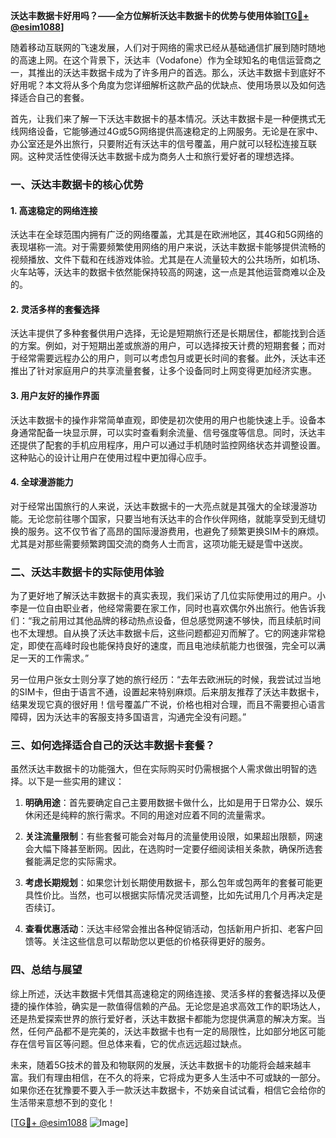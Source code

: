 **沃达丰数据卡好用吗？——全方位解析沃达丰数据卡的优势与使用体验[[TG💪+ @esim1088](https://t.me/s/esim1088)]**

随着移动互联网的飞速发展，人们对于网络的需求已经从基础通信扩展到随时随地的高速上网。在这个背景下，沃达丰（Vodafone）作为全球知名的电信运营商之一，其推出的沃达丰数据卡成为了许多用户的首选。那么，沃达丰数据卡到底好不好用呢？本文将从多个角度为您详细解析这款产品的优缺点、使用场景以及如何选择适合自己的套餐。

首先，让我们来了解一下沃达丰数据卡的基本情况。沃达丰数据卡是一种便携式无线网络设备，它能够通过4G或5G网络提供高速稳定的上网服务。无论是在家中、办公室还是外出旅行，只要附近有沃达丰的信号覆盖，用户就可以轻松连接互联网。这种灵活性使得沃达丰数据卡成为商务人士和旅行爱好者的理想选择。

### **一、沃达丰数据卡的核心优势**

#### **1. 高速稳定的网络连接**
沃达丰在全球范围内拥有广泛的网络覆盖，尤其是在欧洲地区，其4G和5G网络的表现堪称一流。对于需要频繁使用网络的用户来说，沃达丰数据卡能够提供流畅的视频播放、文件下载和在线游戏体验。尤其是在人流量较大的公共场所，如机场、火车站等，沃达丰的数据卡依然能保持较高的网速，这一点是其他运营商难以企及的。

#### **2. 灵活多样的套餐选择**
沃达丰提供了多种套餐供用户选择，无论是短期旅行还是长期居住，都能找到合适的方案。例如，对于短期出差或旅游的用户，可以选择按天计费的短期套餐；而对于经常需要远程办公的用户，则可以考虑包月或更长时间的套餐。此外，沃达丰还推出了针对家庭用户的共享流量套餐，让多个设备同时上网变得更加经济实惠。

#### **3. 用户友好的操作界面**
沃达丰数据卡的操作非常简单直观，即使是初次使用的用户也能快速上手。设备本身通常配备一块显示屏，可以实时查看剩余流量、信号强度等信息。同时，沃达丰还提供了配套的手机应用程序，用户可以通过手机随时监控网络状态并调整设置。这种贴心的设计让用户在使用过程中更加得心应手。

#### **4. 全球漫游能力**
对于经常出国旅行的人来说，沃达丰数据卡的一大亮点就是其强大的全球漫游功能。无论您前往哪个国家，只要当地有沃达丰的合作伙伴网络，就能享受到无缝切换的服务。这不仅节省了高昂的国际漫游费用，也避免了频繁更换SIM卡的麻烦。尤其是对那些需要频繁跨国交流的商务人士而言，这项功能无疑是雪中送炭。

### **二、沃达丰数据卡的实际使用体验**

为了更好地了解沃达丰数据卡的真实表现，我们采访了几位实际使用过的用户。小李是一位自由职业者，他经常需要在家工作，同时也喜欢偶尔外出旅行。他告诉我们：“我之前用过其他品牌的移动热点设备，但总感觉网速不够快，而且续航时间也不太理想。自从换了沃达丰数据卡后，这些问题都迎刃而解了。它的网速非常稳定，即使在高峰时段也能保持良好的速度，而且电池续航能力也很强，完全可以满足一天的工作需求。”

另一位用户张女士则分享了她的旅行经历：“去年去欧洲玩的时候，我尝试过当地的SIM卡，但由于语言不通，设置起来特别麻烦。后来朋友推荐了沃达丰数据卡，结果发现它真的很好用！信号覆盖广不说，价格也相对合理，而且不需要担心语言障碍，因为沃达丰的客服支持多国语言，沟通完全没有问题。”

### **三、如何选择适合自己的沃达丰数据卡套餐？**

虽然沃达丰数据卡的功能强大，但在实际购买时仍需根据个人需求做出明智的选择。以下是一些实用的建议：

1. **明确用途**：首先要确定自己主要用数据卡做什么，比如是用于日常办公、娱乐休闲还是纯粹的旅行需求。不同的用途对应着不同的流量需求。
   
2. **关注流量限制**：有些套餐可能会对每月的流量使用设限，如果超出限额，网速会大幅下降甚至断网。因此，在选购时一定要仔细阅读相关条款，确保所选套餐能满足您的实际需求。

3. **考虑长期规划**：如果您计划长期使用数据卡，那么包年或包两年的套餐可能更具性价比。当然，也可以根据实际情况灵活调整，比如先试用几个月再决定是否续订。

4. **查看优惠活动**：沃达丰经常会推出各种促销活动，包括新用户折扣、老客户回馈等。关注这些信息可以帮助您以更低的价格获得更好的服务。

### **四、总结与展望**

综上所述，沃达丰数据卡凭借其高速稳定的网络连接、灵活多样的套餐选择以及便捷的操作体验，确实是一款值得信赖的产品。无论您是追求高效工作的职场达人，还是热爱探索世界的旅行爱好者，沃达丰数据卡都能为您提供满意的解决方案。当然，任何产品都不是完美的，沃达丰数据卡也有一定的局限性，比如部分地区可能存在信号盲区等问题。但总体来看，它的优点远远超过缺点。

未来，随着5G技术的普及和物联网的发展，沃达丰数据卡的功能将会越来越丰富。我们有理由相信，在不久的将来，它将成为更多人生活中不可或缺的一部分。如果你还在犹豫要不要入手一款沃达丰数据卡，不妨亲自试试看，相信它会给你的生活带来意想不到的变化！

[[TG💪+ @esim1088](https://t.me/s/esim1088) ![Image](https://i.postimg.cc/4NQfJmqS/Snipaste-2025-05-13-00-14-12.png)]